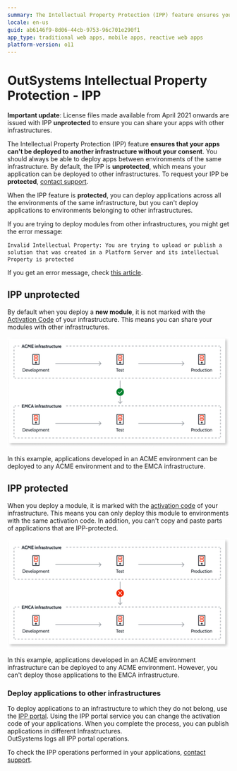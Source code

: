 ```yaml
---
summary: The Intellectual Property Protection (IPP) feature ensures your applications can't be deployed to another infrastructure without your consent.
locale: en-us
guid: ab6146f9-8d06-44cb-9753-96c701e290f1
app_type: traditional web apps, mobile apps, reactive web apps
platform-version: o11
---
```


# OutSystems Intellectual Property Protection - IPP


<div class="info" markdown="1">

**Important update**: License files made available from April 2021 onwards are issued with IPP **unprotected** to ensure you can share your apps with other infrastructures.

</div>

The Intellectual Property Protection (IPP) feature **ensures that your apps can't be deployed to another infrastructure without your consent**. You should always be able to deploy apps between environments of the same infrastructure.
By default, the IPP  is **unprotected**, which means your application can be deployed to other infrastructures. To request your IPP be **protected**,  [contact support](https://success.outsystems.com/Support/Enterprise_Customers/OutSystems_Support/01_Contact_OutSystems_technical_support).

When the IPP feature is **protected**, you can deploy applications across all the environments of the same infrastructure, but you can't deploy applications to environments belonging to other infrastructures.​

If you are trying to deploy modules from other infrastructures, you might get the error message:

```error
Invalid Intellectual Property: You are trying to upload or publish a solution that was created in a Platform Server and its intellectual Property is protected
```

If you get an error message, check [this article](../../troubleshooting/application-development/ipp-error.md).

## IPP unprotected 

By default when you deploy a **new module**, it is not marked with the [Activation Code](https://success.outsystems.com/Support/Enterprise_Customers/Licensing/Overview/How_OutSystems_licensing_works) of your infrastructure. This means you can share your modules with other infrastructures.

![IPP unprotected](images/what-is-ipp_unprotected.png)

In this example, applications developed in an ACME environment can be deployed to any ACME environment and to the EMCA infrastructure.

## IPP protected 

When you deploy a module, it is marked with the [activation code](https://success.outsystems.com/Support/Enterprise_Customers/Licensing/Overview/01_How_OutSystems_Platform_licensing_works) of your infrastructure. This means you can only deploy this module to environments with the same activation code. In addition, you can't copy and paste parts of applications that are IPP-protected.

![IPP protected](images/what-is-ipp_protected.png)

In this example, applications developed in an ACME environment infrastructure can be deployed to any ACME environment. However, you can't deploy those applications to the EMCA infrastructure.

### Deploy applications to other infrastructures 
To deploy applications to an infrastructure to which they do not belong, use the [IPP portal](http://www.outsystems.com/ipp/). Using the IPP portal service you can change the activation code of your applications. When you complete the process, you can publish applications in different Infrastructures.  
OutSystems logs all IPP portal operations. 

To check the IPP operations performed in your applications, [contact support](https://success.outsystems.com/Support/Enterprise_Customers/OutSystems_Support/01_Contact_OutSystems_technical_support).
